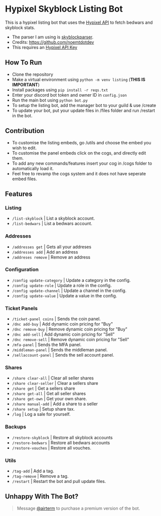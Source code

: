 # Hypixel Skyblock Listing Bot
This is a hypixel listing bot that uses the [Hypixel API](https://developer.hypixel.net/) to fetch bedwars and skyblock stats.
- The parser I am using is [skyblockparser](https://github.com/noemt-studios/skyblockparser).
- Credits: https://github.com/noemtdotdev
- This requires an [Hypixel API Key](https://developer.hypixel.net/)
## How To Run
- Clone the repository
- Make a virtual environment using `python -m venv listing` (**THIS IS IMPORTANT**)
- Install packages using `pip install -r reqs.txt`
- Enter your discord bot token and owner ID in `config.json`
- Run the main bot using `python bot.py`
- To setup the listing bot, add the manager bot to your guild & use /create
- To update your bot, put your update files in /files folder and run /restart in the bot.
## Contribution
- To customise the listing embeds, go /utils and choose the embed you wish to edit.
- To customise the panel embeds click on the cogs, and directly edit them.
- To add any new commands/features insert your cog in /cogs folder to automatically load it.
- Feel free to revamp the cogs system and it does not have seperate embed files.
## Features
### Listing
- `/list-skyblock` | List a skyblock account.
- `/list-bedwars` | List a bedwars account.
### Addresses
- `/addresses get` | Gets all your addreses
- `/addresses add` | Add an address
- `/addreses remove` | Remove an address
### Configuration
- `/config update-category` | Update a category in the config.
- `/config update-role` | Update a role in the config.
- `/config update-channel` | Update a channel in the config.
- `/config update-value` | Update a value in the config.
### Ticket Panels
- `/ticket-panel coins` | Sends the coin panel.
- `/dnc add-buy` | Add dynamic coin pricing for "Buy"
- `/dnc remove-buy` | Remove dynamic coin pricing for "Buy"
- `/dnc add-sell` | Add dynamic coin pricing for "Sell"
- `/dnc remove-sell` | Remove dynamic coin pricing for "Sell"
- `/mfa-panel` | Sends the MFA panel.
- `/middleman-panel` | Sends the middleman panel.
- `/sellaccount-panel` | Sends the sell account panel.
### Shares
- `/share clear-all` | Clear all seller shares
- `/share clear-seller` | Clear a sellers share
- `/share get` | Get a sellers share
- `/share get-all` | Get all seller shares
- `/share get-own` | Get your own share.
- `/share manual-add` | Add a share to a seller
- `/share setup` | Setup share tax.
- `/log` | Log a sale for yourself.
### Backups
- `/restore-skyblock` | Restore all skyblock accounts
- `/restore-bedwars` | Restore all bedwars accounts
- `/restore-vouches` | Restore all vouches.
### Utils
- `/tag-add` | Add a tag.
- `/tag-remove` | Remove a tag.
- `/restart` | Restart the bot and pull update files.
## Unhappy With The Bot?
> Message [@airterm](https://discord.com/users/1292032485601050667) to purchase a premium version of the bot.
